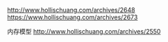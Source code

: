 http://www.hollischuang.com/archives/2648
https://www.hollischuang.com/archives/2673

内存模型
http://www.hollischuang.com/archives/2550
